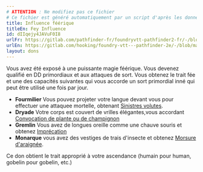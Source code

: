 ```yaml
---
# ATTENTION : Ne modifiez pas ce fichier
# Ce fichier est généré automatiquement par un script d'après les données du module Foundry VTT officiel et de sa traduction
title: Influence féérique
titleEn: Fey Influence
id: dIIqejy4JAVuF0I8
urlFr: https://gitlab.com/pathfinder-fr/foundryvtt-pathfinder2-fr/-/blob/master/data/feats/dIIqejy4JAVuF0I8.htm
urlEn: https://gitlab.com/hooking/foundry-vtt---pathfinder-2e/-/blob/master/packs/data/feats.db/fey-influence.json
layout: dons
---
```

<span>Vous avez été exposé à une puissante magie féérique. Vous devenez qualifié en DD primordiaux et aux attaques de sort. Vous obtenez le trait fée et une des capacités suivantes qui vous accorde un sort primordial inné qui peut être utilisé une fois par jour. 

- **Fourmilier** Vous pouvez projeter votre langue devant vous pour effectuer une attaquee mortelle, obtenant [Sinistres volutes](../sorts/sinistres-volutes.md).
- **Dryade** Votre corps est couvert de vrilles élégantes,vous accordant [Convocation de plante ou de champignon](../sorts/convocation-de-plante-ou-de-champignon.md)
- **Gremlin** Vous avez de longues oreille comme une chauve souris et obtenez [Imprécation](../sorts/imprécation.md)
- **Monarque** vous avez des vestiges de trais d'insecte et obtenez [Morsure d'araignée](../sorts/morsure-d-araignée.md).

 Ce don obtient le trait approprié à votre ascendance (humain pour human, gobelin pour gobelin, etc.)
